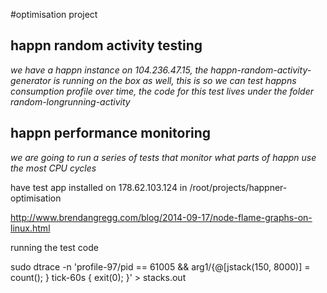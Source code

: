 #optimisation project

happn random activity testing
-----------------------------
*we have a happn  instance on 104.236.47.15, the happn-random-activity-generator is running on the box as well, this is so we can test happns consumption profile over time, the code for this test lives under the folder random-longrunning-activity*

happn performance monitoring
-----------------------------
*we are going to run a series of tests that monitor what parts of happn use the most CPU cycles*

have test app installed on 178.62.103.124
in /root/projects/happner-optimisation

http://www.brendangregg.com/blog/2014-09-17/node-flame-graphs-on-linux.html

running the test code

sudo dtrace -n 'profile-97/pid == 61005 && arg1/{@[jstack(150, 8000)] = count(); } tick-60s { exit(0); }' > stacks.out


